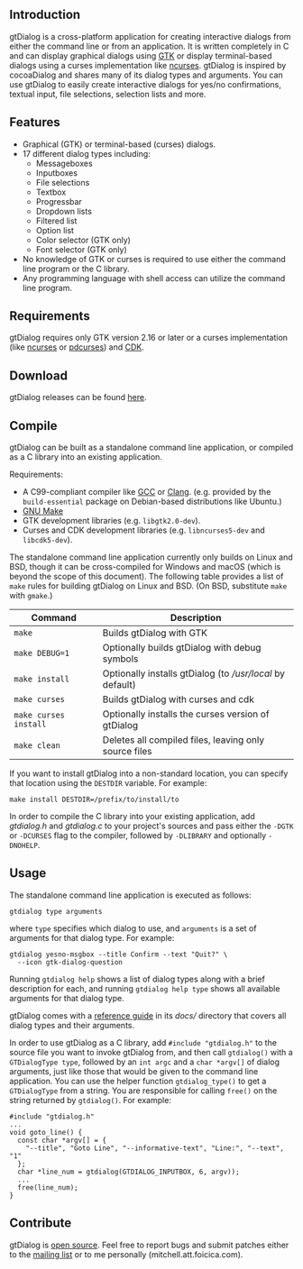 ## Introduction

gtDialog is a cross-platform application for creating interactive dialogs from
either the command line or from an application. It is written completely in C
and can display graphical dialogs using [GTK][] or display terminal-based
dialogs using a curses implementation like [ncurses][]. gtDialog is inspired by
cocoaDialog and shares many of its dialog types and arguments. You can use
gtDialog to easily create interactive dialogs for yes/no confirmations, textual
input, file selections, selection lists and more.

[GTK]: https://gtk.org
[ncurses]: https://invisible-island.net/ncurses/ncurses.html

## Features

* Graphical (GTK) or terminal-based (curses) dialogs.
* 17 different dialog types including:
  + Messageboxes
  + Inputboxes
  + File selections
  + Textbox
  + Progressbar
  + Dropdown lists
  + Filtered list
  + Option list
  + Color selector (GTK only)
  + Font selector (GTK only)
* No knowledge of GTK or curses is required to use either the command line
  program or the C library.
* Any programming language with shell access can utilize the command line
  program.

## Requirements

gtDialog requires only GTK version 2.16 or later or a curses implementation
(like [ncurses][] or [pdcurses][]) and [CDK][].

[ncurses]: https://invisible-island.net/ncurses/ncurses.html
[pdcurses]: https://pdcurses.org
[CDK]: https://invisible-island.net/cdk/

## Download

gtDialog releases can be found [here][].

[here]: https://github.com/orbitalquark/gtdialog/releases

## Compile

gtDialog can be built as a standalone command line application, or compiled as a
C library into an existing application.

Requirements:

* A C99-compliant compiler like [GCC][] or [Clang][]. (e.g. provided by
  the `build-essential` package on Debian-based distributions like Ubuntu.)
* [GNU Make][]
* GTK development libraries (e.g. `libgtk2.0-dev`).
* Curses and CDK development libraries (e.g. `libncurses5-dev` and
  `libcdk5-dev`).

The standalone command line application currently only builds on Linux and BSD,
though it can be cross-compiled for Windows and macOS (which is beyond the scope
of this document). The following table provides a list of `make` rules for
building gtDialog on Linux and BSD. (On BSD, substitute `make` with `gmake`.)

Command              |Description
---------------------|-----------
`make`               |Builds gtDialog with GTK
`make DEBUG=1`       |Optionally builds gtDialog with debug symbols
`make install`       |Optionally installs gtDialog (to */usr/local* by default)
`make curses`        |Builds gtDialog with curses and cdk
`make curses install`|Optionally installs the curses version of gtDialog
`make clean`         |Deletes all compiled files, leaving only source files

If you want to install gtDialog into a non-standard location, you can specify
that location using the `DESTDIR` variable. For example:

    make install DESTDIR=/prefix/to/install/to

In order to compile the C library into your existing application, add
*gtdialog.h* and *gtdialog.c* to your project's sources and pass either the
`-DGTK` or `-DCURSES` flag to the compiler, followed by `-DLIBRARY` and
optionally `-DNOHELP`.

[GCC]: https://gcc.gnu.org
[Clang]: https://clang.llvm.org/
[GNU Make]: https://www.gnu.org/software/make/

## Usage

The standalone command line application is executed as follows:

    gtdialog type arguments

where `type` specifies which dialog to use, and `arguments` is a set of
arguments for that dialog type. For example:

    gtdialog yesno-msgbox --title Confirm --text "Quit?" \
      --icon gtk-dialog-question

Running `gtdialog help` shows a list of dialog types along with a brief
description for each, and running `gtdialog help type` shows all available
arguments for that dialog type.

gtDialog comes with a [reference guide][] in its *docs/* directory that covers
all dialog types and their arguments.

In order to use gtDialog as a C library, add `#include "gtdialog.h"` to the
source file you want to invoke gtDialog from, and then call `gtdialog()` with a
`GTDialogType type`, followed by an `int argc` and a `char *argv[]` of dialog
arguments, just like those that would be given to the command line application.
You can use the helper function `gtdialog_type()` to get a `GTDialogType` from a
string. You are responsible for calling `free()` on the string returned by
`gtdialog()`. For example:

    #include "gtdialog.h"
    ...
    void goto_line() {
      const char *argv[] = {
        "--title", "Goto Line", "--informative-text", "Line:", "--text", "1"
      };
      char *line_num = gtdialog(GTDIALOG_INPUTBOX, 6, argv));
      ...
      free(line_num);
    }

[reference guide]: manual.html

## Contribute

gtDialog is [open source][]. Feel free to report bugs and submit patches either
to the [mailing list][] or to me personally (mitchell.att.foicica.com).

[open source]: https://github.com/orbitalquark/gtdialog
[mailing list]: https://foicica.com/lists
